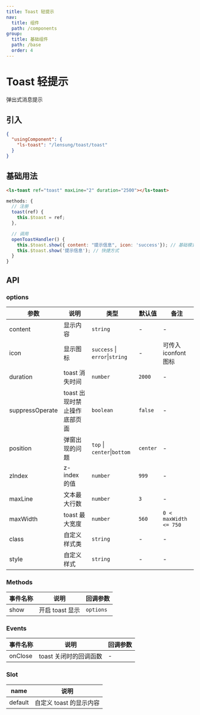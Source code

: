 ```yaml
---
title: Toast 轻提示
nav:
  title: 组件
  path: /components
group:
  title: 基础组件
  path: /base
  order: 4
---
```


# Toast 轻提示

弹出式消息提示

## 引入

```json
{
  "usingComponent": {
    "ls-toast": "/lensung/toast/toast"
  }
}
```

## 基础用法

```html
<ls-toast ref="toast" maxLine="2" duration="2500"></ls-toast>
```

```js
methods: {
  // 注册
  toast(ref) {
    this.$toast = ref;
  },

  // 调用
  openToastHandler() {
    this.$toast.show({ content: "提示信息", icon: 'success'}); // 基础模式
    this.$toast.show('提示信息'); // 快捷方式
  }
}
```

## API

### options

| 参数            | 说明                         | 类型                           | 默认值   | 备注                  |
| --------------- | ---------------------------- | ------------------------------ | -------- | --------------------- |
| content         | 显示内容                     | `string`                       | -        | -                     |
| icon            | 显示图标                     | `success` \| `error`\|`string` | -        | 可传入 iconfont 图标  |
| duration        | toast 消失时间               | `number`                       | `2000`   | -                     |
| suppressOperate | toast 出现时禁止操作底部页面 | `boolean`                      | `false`  | -                     |
| position        | 弹窗出现的问题               | `top` \| `center`\|`bottom`    | `center` | -                     |
| zIndex          | z-index 的值                 | `number`                       | `999`    | -                     |
| maxLine         | 文本最大行数                 | `number`                       | `3`      | -                     |
| maxWidth        | toast 最大宽度               | `number`                       | `560`    | `0 < maxWidth <= 750` |
| class           | 自定义样式类                 | `string`                       | -        | -                     |
| style           | 自定义样式                   | `string`                       | -        | -                     |

### Methods

| 事件名称 | 说明            | 回调参数  |
| -------- | --------------- | --------- |
| show     | 开启 toast 显示 | `options` |

### Events

| 事件名称 | 说明                   | 回调参数 |
| -------- | ---------------------- | -------- |
| onClose  | toast 关闭时的回调函数 | -        |

### Slot

| name    | 说明                    |
| ------- | ----------------------- |
| default | 自定义 toast 的显示内容 |
